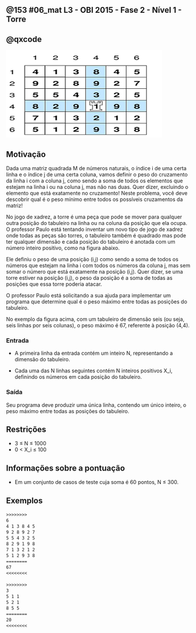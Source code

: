 ## @153 #06_mat L3 - OBI 2015 - Fase 2 - Nível 1 - Torre
## @qxcode

![](__capa.jpg)

## Motivação

Dada uma matriz quadrada M de números naturais, o índice i de uma certa linha e o índice j de uma certa coluna, vamos definir o peso do cruzamento da linha i com a coluna j, como sendo a soma de todos os elementos que estejam na linha i ou na coluna j, mas não nas duas. Quer dizer, excluindo o elemento que está exatamente no cruzamento! Neste problema, você deve descobrir qual é o peso mínimo entre todos os possíveis cruzamentos da matriz!

No jogo de xadrez, a torre é uma peça que pode se mover para qualquer outra posição do tabuleiro na linha ou na coluna da posição que ela ocupa. O professor Paulo está tentando inventar um novo tipo de jogo de xadrez onde todas as peças são torres, o tabuleiro também é quadrado mas pode ter qualquer dimensão e cada posição do tabuleiro é anotada com um número inteiro positivo, como na figura abaixo.

Ele definiu o peso de uma posição (i,j) como sendo a soma de todos os números que estejam na linha i com todos os números da coluna j, mas sem somar o número que está exatamente na posição (i,j). Quer dizer, se uma torre estiver na posição (i,j), o peso da posição é a soma de todas as posições que essa torre poderia atacar.

O professor Paulo está solicitando a sua ajuda para implementar um programa que determine qual é o peso máximo entre todas as posições do tabuleiro.

No exemplo da figura acima, com um tabuleiro de dimensão seis (ou seja, seis linhas por seis colunas), o peso máximo é 67, referente à posição (4,4).

### Entrada

- A primeira linha da entrada contém um inteiro N, representando a dimensão do tabuleiro.

- Cada uma das N linhas seguintes contém N inteiros positivos X\_i, definindo os números em cada posição do tabuleiro.

### Saída

Seu programa deve produzir uma única linha, contendo um único inteiro, o peso máximo entre todas as posições do tabuleiro.

## Restrições

*   3 ≤ N ≤ 1000
*   0 < X\_i ≤ 100

## Informações sobre a pontuação

*   Em um conjunto de casos de teste cuja soma é 60 pontos, N ≤ 300.

## Exemplos

```
>>>>>>>>
6
4 1 3 8 4 5
9 2 8 9 2 7
5 5 4 3 2 5
8 2 9 1 9 8
7 1 3 2 1 2
5 1 2 9 3 8
========
67
<<<<<<<<

>>>>>>>>
3
5 1 1
5 2 1
8 5 5
========
20
<<<<<<<<
```

#

<!---
>>>>>>>> 0
10
97 98 4 18 54 71 43 16 77 33
96 62 53 23 70 66 18 55 16 87
26 65 47 85 49 31 80 66 34 86
26 15 24 8 96 12 6 69 69 60
33 10 52 6 63 20 19 56 75 80
3 69 85 89 6 50 38 51 67 16
36 76 50 43 60 75 89 16 1 1
32 24 96 14 20 19 78 94 23 69
36 48 46 67 91 5 97 64 56 74
83 88 100 23 79 57 55 45 12 57
========
1060
<<<<<<<<


>>>>>>>> 02
10
67 54 10 76 43 73 13 30 38 47
50 37 50 41 61 88 28 41 27 56
5 43 20 47 10 16 78 75 22 29
52 74 72 82 2 60 49 34 73 3
97 72 65 39 81 34 84 79 57 63
32 90 72 42 79 33 82 73 76 79
30 38 75 52 8 1 78 70 37 41
13 15 27 3 70 42 86 75 91 84
64 50 16 24 89 67 63 4 72 18
92 80 51 30 62 61 44 14 95 2
========
1145
<<<<<<<<


>>>>>>>> 03
10
25 93 61 91 24 65 38 22 93 57
9 93 22 3 70 14 65 9 63 80
94 81 44 11 73 91 90 100 66 42
16 67 70 65 33 5 29 84 10 12
73 44 17 14 93 23 67 44 44 11
76 66 64 81 4 78 34 14 85 82
42 81 84 63 10 70 78 51 94 92
24 6 88 43 20 35 3 73 55 68
66 65 60 47 81 96 51 78 40 69
13 61 2 38 15 88 30 61 43 77
========
1198
<<<<<<<<


>>>>>>>> 04
10
79 23 66 79 35 2 22 68 56 27
63 84 28 15 17 55 94 94 83 17
85 81 99 31 12 95 64 4 12 21
20 90 65 29 92 75 7 65 9 44
73 82 53 38 69 65 45 18 63 58
85 55 91 94 54 77 14 30 38 86
52 54 57 93 12 98 84 29 83 82
99 1 78 21 16 90 48 23 76 39
5 95 27 55 44 100 83 83 62 66
42 65 67 28 11 16 62 90 15 65
========
1213
<<<<<<<<


>>>>>>>> 05
10
100 100 100 100 100 100 100 100 100 100
100 73 30 32 37 75 60 60 42 26
100 97 84 42 87 89 96 19 37 91
100 12 10 73 96 53 52 90 71 20
100 87 92 48 11 79 31 32 85 9
100 67 6 91 58 24 14 22 66 79
100 71 83 55 10 24 55 71 58 93
100 3 84 49 84 78 27 51 44 71
100 18 52 50 24 42 19 64 100 13
100 48 44 40 74 91 42 9 53 52
========
1800
<<<<<<<<


>>>>>>>> 06
10
76 60 29 12 14 98 11 14 86 100
96 18 72 71 10 83 89 69 18 100
16 60 57 100 13 41 35 45 30 100
45 32 89 54 99 47 45 19 36 100
14 50 95 18 91 50 73 82 99 100
92 42 65 89 39 42 88 83 9 100
61 45 6 16 14 58 62 1 95 100
41 52 56 83 46 91 5 76 63 100
65 85 13 9 18 13 14 62 47 100
100 100 100 100 100 100 100 100 100 100
========
1800
<<<<<<<<


>>>>>>>> 07
10
100 100 100 100 100 100 100 100 100 100
100 75 60 82 9 93 47 24 1 48
100 82 24 61 67 84 22 2 12 84
100 100 93 83 85 52 99 82 40 8
100 2 23 28 23 62 39 13 48 54
100 49 57 23 61 94 55 34 61 52
100 25 72 98 75 34 49 38 57 66
100 39 98 27 35 2 17 69 4 96
100 43 45 73 63 74 33 79 86 83
100 38 82 43 75 58 47 97 11 66
========
1800
<<<<<<<<


>>>>>>>> 08
10
46 69 11 82 88 72 10 53 90 100
18 34 18 14 62 96 87 64 83 100
42 95 97 52 69 99 76 20 5 100
18 100 7 74 38 94 11 6 95 100
17 30 90 97 7 56 25 45 48 100
45 41 71 99 36 37 93 87 76 100
20 57 51 83 68 56 99 82 17 100
20 18 86 2 74 93 80 50 97 100
77 29 3 41 38 91 13 28 38 100
100 100 100 100 100 100 100 100 100 100
========
1800
<<<<<<<<
--->